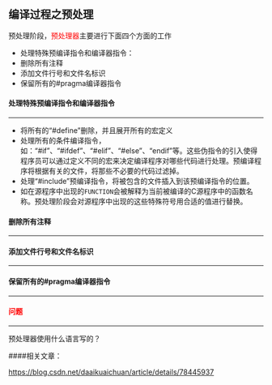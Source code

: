 ## 编译过程之预处理

预处理阶段，<font color=red>预处理器</font>主要进行下面四个方面的工作

- 处理特殊预编译指令和编译器指令：
- 删除所有注释
- 添加文件行号和文件名标识
- 保留所有的#pragma编译器指令



#### 处理特殊预编译指令和编译器指令

-----

- 将所有的“#define”删除，并且展开所有的宏定义
- 处理所有的条件编译指令，如：“#if”、“#ifdef”、“#elif”、“#else”、“endif”等。这些伪指令的引入使得程序员可以通过定义不同的宏来决定编译程序对哪些代码进行处理。预编译程序将根据有关的文件，将那些不必要的代码过滤掉。 
- 处理“#include”预编译指令，将被包含的文件插入到该预编译指令的位置。
- 如在源程序中出现的`FUNCTION`会被解释为当前被编译的C源程序中的函数名称。预处理阶段会对源程序中出现的这些特殊符号用合适的值进行替换。



#### 删除所有注释

----



#### 添加文件行号和文件名标识

-----



#### 保留所有的#pragma编译器指令

-----









#### <font color=red>问题</font>

----

预处理器使用什么语言写的？



####相关文章：

https://blog.csdn.net/daaikuaichuan/article/details/78445937

